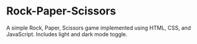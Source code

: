 # Rock-Paper-Scissors
A simple Rock, Paper, Scissors game implemented using HTML, CSS, and JavaScript. Includes light and dark mode toggle.
